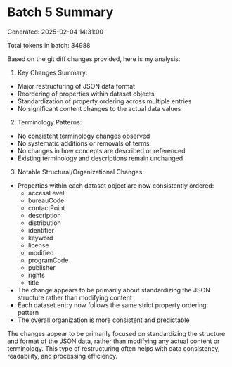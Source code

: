 # Batch 5 Summary

Generated: 2025-02-04 14:31:00

Total tokens in batch: 34988

Based on the git diff changes provided, here is my analysis:

1. Key Changes Summary:
- Major restructuring of JSON data format
- Reordering of properties within dataset objects
- Standardization of property ordering across multiple entries
- No significant content changes to the actual data values

2. Terminology Patterns:
- No consistent terminology changes observed
- No systematic additions or removals of terms
- No changes in how concepts are described or referenced
- Existing terminology and descriptions remain unchanged

3. Notable Structural/Organizational Changes:
- Properties within each dataset object are now consistently ordered:
  * accessLevel
  * bureauCode
  * contactPoint
  * description
  * distribution
  * identifier
  * keyword
  * license
  * modified
  * programCode
  * publisher
  * rights
  * title
- The change appears to be primarily about standardizing the JSON structure rather than modifying content
- Each dataset entry now follows the same strict property ordering pattern
- The overall organization is more consistent and predictable

The changes appear to be primarily focused on standardizing the structure and format of the JSON data, rather than modifying any actual content or terminology. This type of restructuring often helps with data consistency, readability, and processing efficiency.